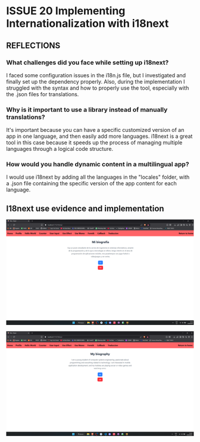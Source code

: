 # ISSUE 20 Implementing Internationalization with i18next

## REFLECTIONS

### What challenges did you face while setting up i18next?

I faced some configuration issues in the i18n.js file, but I investigated and
finally set up the dependency properly. Also, during the implementation I
struggled with the syntax and how to properly use the tool, especially with the
.json files for translations.

### Why is it important to use a library instead of manually translations?

It's important because you can have a specific customized version of an app in
one language, and then easily add more languages. i18next is a great tool in
this case because it speeds up the process of managing multiple languages
through a logical code structure.

### How would you handle dynamic content in a multilingual app?

I would use i18next by adding all the languages in the "locales" folder, with a
.json file containing the specific version of the app content for each language.

## I18next use evidence and implementation

![I18next Implementation](assets/1.png)

![I18next Implementation](assets/2.png)
